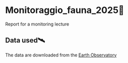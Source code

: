 # Monitoraggio_fauna_2025🐬
Report for a monitoring lecture

## Data used🛰️
The data are downloaded from the [Earth Observatory](https://earthobservatory.nasa.gov/)
